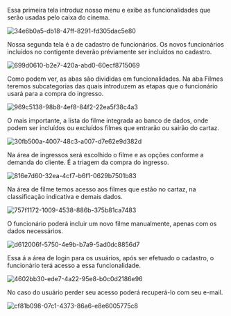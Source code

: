 Essa primeira tela introduz nosso menu e exibe as funcionalidades que serão usadas pelo caixa do cinema.

![34e6b0a5-db18-47ff-8291-fd305dac5e80](https://github.com/TheDarknessEntryway/Cine/assets/106926532/9ab4c30c-a12c-49f9-a7bf-30f999d7be51)

Nossa segunda tela é a de cadastro de funcionários. Os novos funcionários incluídos no contigente deverão préviamente ser incluídos no cadastro.

![699d0610-b2e7-420a-abd0-60ecf8715069](https://github.com/TheDarknessEntryway/Cine/assets/106926532/e23aab0d-4ef1-45a8-80fe-5444c570012a)

Como podem ver, as abas são divididas em funcionalidades. Na aba Filmes teremos subcategorias das quais introduzem as etapas que o funcionário usará para a compra do ingresso.

![969c5138-98b8-4ef8-84f2-22ea5f38c4a3](https://github.com/TheDarknessEntryway/Cine/assets/106926532/68ffa9bf-fca8-444d-89bd-9836101b14d5)

O mais importante, a lista do filme integrada ao banco de dados, onde podem ser incluídos ou excluídos filmes que entrarão ou sairão do cartaz.

![30fb500a-4007-48c3-a007-d7e62e9d382d](https://github.com/TheDarknessEntryway/Cine/assets/106926532/c5c4ce1f-d09e-4577-9bdd-123c037e9112)

Na área de ingressos será escolhido o filme e as opções conforme a demanda do cliente. É a triagem da compra do ingresso.

![816e7d60-32ea-4cf7-b6f1-0629b7501b83](https://github.com/TheDarknessEntryway/Cine/assets/106926532/d8171c77-0032-4cc1-b03f-de02c5ae7aa6)

Na área de filme temos acesso aos filmes que estão no cartaz, na classificação indicativa e demais dados.

![757f1172-1009-4538-886b-375b81ca7483](https://github.com/TheDarknessEntryway/Cine/assets/106926532/0ab50267-8032-474a-8887-40ffaeda05cf)


O funcionário poderá incluir um novo filme manualmente, apenas com os dados necessários.

![d612006f-5750-4e9b-b7a9-5ad0dc8856d7](https://github.com/TheDarknessEntryway/Cine/assets/106926532/0a21024e-144d-4d94-8109-ecef28c25387)

Essa á a área de login para os usuários, após ser efetuado o cadastro, o funcionário terá acesso a essa funcionalidade.

![4602bb30-ede7-4a22-95e8-b0c0d2186e96](https://github.com/TheDarknessEntryway/Cine/assets/106926532/b95b3d2e-4f25-4b31-8bd7-f46f913f5e3c)

No caso do usuário perder seu acesso poderá recuperá-lo com seu e-mail.

![cf81b098-07c1-4373-86a6-e8e6005775c8](https://github.com/TheDarknessEntryway/Cine/assets/106926532/2ddbcf08-731f-4c92-b173-6b889a24d6ea)

